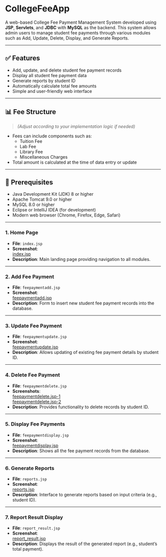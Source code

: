 # CollegeFeeApp

A web-based College Fee Payment Management System developed using **JSP**, **Servlets**, and **JDBC** with **MySQL** as the backend. This system allows admin users to manage student fee payments through various modules such as Add, Update, Delete, Display, and Generate Reports.

---

## ✅ Features

- Add, update, and delete student fee payment records
- Display all student fee payment data
- Generate reports by student ID
- Automatically calculate total fee amounts
- Simple and user-friendly web interface

---

## 📊 Fee Structure

> *(Adjust according to your implementation logic if needed)*

- Fees can include components such as:
  - Tuition Fee
  - Lab Fee
  - Library Fee
  - Miscellaneous Charges
- Total amount is calculated at the time of data entry or update

---

## 🧰 Prerequisites

- Java Development Kit (JDK) 8 or higher
- Apache Tomcat 9.0 or higher
- MySQL 8.0 or higher
- Eclipse or IntelliJ IDEA (for development)
- Modern web browser (Chrome, Firefox, Edge, Safari)

---

### 1. **Home Page**
- **File**: `index.jsp`
- **Screenshot**:  
  [index.jsp](https://github.com/Karthikrajaurs/CollegeFeeApp/blob/main/Screenshot%202025-05-29%20173839.png)
- **Description**: Main landing page providing navigation to all modules.

---

### 2. **Add Fee Payment**
- **File**: `feepaymentadd.jsp`
- **Screenshot**:  
  [feepaymentadd.jsp](https://github.com/Karthikrajaurs/CollegeFeeApp/blob/main/Screenshot%202025-05-29%20173932.png)
- **Description**: Form to insert new student fee payment records into the database.

---

### 3. **Update Fee Payment**
- **File**: `feepaymentupdate.jsp`
- **Screenshot**:  
  [feepaymentupdate.jsp](https://github.com/Karthikrajaurs/CollegeFeeApp/blob/main/Screenshot%202025-05-29%20174223.png)
- **Description**: Allows updating of existing fee payment details by student ID.

---

### 4. **Delete Fee Payment**
- **File**: `feepaymentdelete.jsp`
- **Screenshots**:  
  [feepaymentdelete.jsp-1](https://github.com/Karthikrajaurs/CollegeFeeApp/blob/main/Screenshot%202025-05-29%20174029.png)  
  [feepaymentdelete.jsp-2](https://github.com/Karthikrajaurs/CollegeFeeApp/blob/main/Screenshot%202025-05-29%20174116.png)
- **Description**: Provides functionality to delete records by student ID.

---

### 5. **Display Fee Payments**
- **File**: `feepaymentdisplay.jsp`
- **Screenshot**:  
  [feepaymentdisplay.jsp](https://github.com/Karthikrajaurs/CollegeFeeApp/blob/main/Screenshot%202025-05-29%20174029.png)
- **Description**: Shows all the fee payment records from the database.

---

### 6. **Generate Reports**
- **File**: `reports.jsp`
- **Screenshot**:  
  [reports.jsp](https://github.com/Karthikrajaurs/CollegeFeeApp/blob/main/Screenshot%202025-05-29%20174458.png)
- **Description**: Interface to generate reports based on input criteria (e.g., student ID).

---

### 7. **Report Result Display**
- **File**: `report_result.jsp`
- **Screenshot**:  
  [report_result.jsp](https://github.com/Karthikrajaurs/CollegeFeeApp/blob/main/Screenshot%202025-05-29%20174512.png)
- **Description**: Displays the result of the generated report (e.g., student’s total payment).
